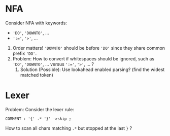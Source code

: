 # NFA

Consider NFA with keywords:
- `'DO'`, `'DOWNTO'`, ...
- `':='`, `'>'`, ...
1. Order matters! `'DOWNTO'` should be before `'DO'` since they share common prefix `'DO'`.
2. Problem: How to convert if whitespaces should be ignored, such as `'DO'`, `'DOWNTO'`, ... versus `':='`, `'>'`, ... ?
   1. Solution (Possible): Use lookahead enabled parsing? (find the widest matched token)
   
# Lexer

Problem: Consider the lexer rule:
```
COMMENT : '{' .* '}' ->skip ;
```
How to scan all chars matching `.*` but stopped at the last `}` ?